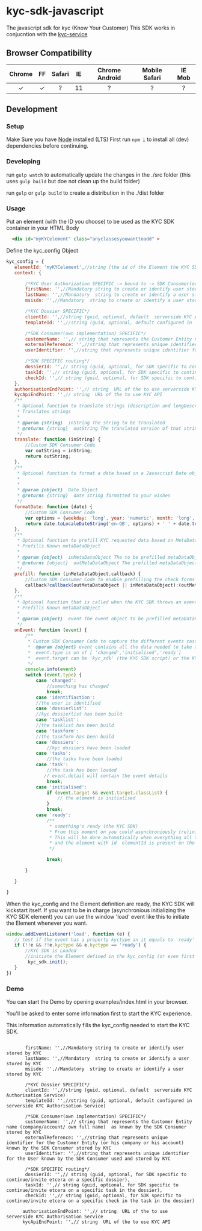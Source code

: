 # kyc-sdk-javascript
The javascript sdk for kyc (Know Your Customer)
This SDK works in conjucntion with the [kyc-service](https://github.com/cmdotcom/kyc-service)


## Browser Compatibility
| Chrome |  FF  | Safari |  IE  | Chrome Android | Mobile Safari | IE Mob |
| :----: | :--: | :----: | :--: | :------------: | :-----------: | :----: |
|   ✓   |  ✓   |    ?   |  11  |       ?        |       ?       |    ?   |


## Development

### Setup

Make Sure you have [Node](https:/nodejs.org/en) installed (LTS) 
First run `npm i` to install all (dev) dependencies before continuing.

### Developing

run `gulp watch` to automatically update the changes in the ./src folder (this uses `gulp build` but doe not clean up the build folder)

run `gulp` or `gulp build` to create a distribution  in the ./dist folder

### Usage
Put an element (with the ID you choose) to be used as the KYC SDK container in your HTML Body

```html
  <div id="myKYCelement" class="anyclassesyouwanttoadd" >
```

Define the kyc_config Object

 ```javascript
kyc_config = {
    elementId: 'myKYCelement',//string (the id of the Element the KYC SDK should render the KYC content)
    context: {

        /*KYC User Authorization SPECIFIC -> bound to -> SDK Consumer(own implementation) SPECIFIC*/
        firstName: '',//Mandatory string to create or identify user stored by KYC
        lastName: '',//Mandatory  string to create or identify a user stored by KYC
        msisdn: '',//Mandatory  string to create or identify a user stored by KYC

        /*KYC Dossier SPECIFIC*/
        clientId: '',//string (guid, optional, default  serverside KYC Authorisation Service)
        templateId: '',//string (guid, optional, default configured in  serverside KYC Authorisation Service)

        /*SDK Consumer(own implementation) SPECIFIC*/
        customerName: '',// string that represents the Customer Entity name (company/account/ own full name)  as known by the SDK Consumer stored by KYC
        externalReference: '',//string that represents unique identifier for the Customer Entity (or his company or his account) known by the SDK Consumer stored by KYC
        userIdentifier: '',//string that represents unique identifier for the User known by the SDK Consumer used and stored by KYC

        /*SDK SPECIFIC routing*/
        dossierId: '',// string (guid, optional, for SDK specific to continue/invite etcera on a specific dossier),
        taskId: '',// string (guid, optional, for SDK specific to continue/invite etcera on a specific task in the dossier),
        checkId: '',// string (guid, optional, for SDK specific to continue/invite etcera on a specific check in the task in the dossier)
    },
    authorisationEndPoint: '',// string  URL of the to use serverside KYC Authorisation Service
    kycApiEndPoint: '',// string  URL of the to use KYC API
    /**
     * Optional function to translate strings (description and longDescription from the KYC check definitions and the predefined UX strings)
     * Translates strings
     *
     * @param {string}  inString The string to be translated
     * @returns {string}  outString The translated version of that string (maintained by the Customer)
     */
    translate: function (inString) {
        //Custom SDK Consumer Code
        var outString = inString;
        return outString;
    },
    /**
     * Optional function to format a date based on a Javascript Date object
     *
     *
     * @param {object}  Date Object 
     * @returns {string}  date string formatted to your wishes
     */
    formatDate: function (date) {
        //Custom SDK Consumer Code
        var options = {weekday: 'long', year: 'numeric', month: 'long', day: 'numeric'};
        return date.toLocaleDateString('en-GB', options) + ' ' + date.toLocaleTimeString('en-GB');
    },
    /**
     * Optional function to prefill KYC requested data based on MetaDataKeys in a KYC check definition
     * Prefills Known metaDataObject
     *
     * @param {object}  inMetaDataObject The to be prefilled metaDataObject depending on the Task at hand
     * @returns {object}  outMetaDataObject The prefilled metaDataObject depending on the values known by the SDK Consumerknown values.
     */
    prefill: function (inMetaDataObject,callback) {
        //Custom SDK Consumer Code to enable prefilling the check forms with known data (base on the Metadata on the check definition)
        callback?callback(outMetaDataObject || inMetaDataObject):(outMetaDataObject || inMetaDataObject);
    },
    /**
     * Optional function that is called when the KYC SDK throws an event Changes (changed dossier, task, ckeck);
     * Prefills Known metaDataObject
     *
     * @param {object}  event The event object to be prefilled metaDataObject depending on the Task at hand
     */
    onEvent: function (event) {
        /**
         * Custom SDK Consumer Code to capture the different events cast by the KYC SDK
         *  @param {object} event contains all the data needed to take action.
         *  event.type is on of [ 'changed','initialised','ready']
         *  event.target can be 'kyc_sdk' (the KYC SDK script) or the KYC SDK container, defined by the elementId in the kyc_config)
         */
        console.info(event)
        switch (event.type) {
            case 'changed':
                //something has changed
                break;
            case 'identifiaction':
            //the user is identified
            case 'dossierlist':
            //kyc dossierlist has been build
            case 'tasklist':
            //the tasklist has been build
            case 'taskform':
            //the taskform has been build
            case 'dossiers':
                //kyc dossiers have been loaded
            case 'tasks':
                //the tasks have been loaded
            case 'task':
                //the task has been loaded
               // event.detail will contain the event details
                break;
            case 'initialised':
                if (event.target && event.target.classList) {
                    // the element is initialised
                }
                break;
            case 'ready':
                /**
                 * something's ready (the KYC SDK)
                 * From this moment on you could asynchroniously (re)initialize the KYC SDK container (defined by the elementId in the kyc_config)
                 * This will be done automatically when everything all the necescary data (context) is set in the kyc_config
                 * and the element with id  elementId is present on the DOM.
                 */

                break;

        }

    }

}
 ```

When the kyc_config and the Element definition are ready, the KYC SDK will kickstart itself.
If you want to be in charge (asynchronious initializing the KYC SDK element) you can use the window 'load' event like this to initiate the Element whenever you want.


 ```javascript
window.addEventListener('load', function (e) {
    // test if the event has a property kyctype an it equals to 'ready'
    if (!!e && !!e.kyctype && e.kyctype == 'ready') {
        //KYC SDK is Loaded
        //initiate the Element defined in the kyc_config (or even first define the kyc_config)
         kyc_sdk.init();
    }
})
 ```

### Demo
You can start the Demo by opening examples/index.html in your browser.

You'll be asked to enter some information first to start the KYC experience.

This information automatically fills the kyc_config needed to start the KYC SDK.

 ```
        
        firstName: '',//Mandatory string to create or identify user stored by KYC
        lastName: '',//Mandatory  string to create or identify a user stored by KYC
        msisdn: '',//Mandatory  string to create or identify a user stored by KYC

        /*KYC Dossier SPECIFIC*/
        clientId: '',//string (guid, optional, default  serverside KYC Authorisation Service)
        templateId: '',//string (guid, optional, default configured in  serverside KYC Authorisation Service)

        /*SDK Consumer(own implementation) SPECIFIC*/
        customerName: '',// string that represents the Customer Entity name (company/account/ own full name)  as known by the SDK Consumer stored by KYC
        externalReference: '',//string that represents unique identifier for the Customer Entity (or his company or his account) known by the SDK Consumer stored by KYC
        userIdentifier: '',//string that represents unique identifier for the User known by the SDK Consumer used and stored by KYC

        /*SDK SPECIFIC routing*/
        dossierId: '',// string (guid, optional, for SDK specific to continue/invite etcera on a specific dossier),
        taskId: '',// string (guid, optional, for SDK specific to continue/invite etcera on a specific task in the dossier),
        checkId: '',// string (guid, optional, for SDK specific to continue/invite etcera on a specific check in the task in the dossier)
 
       authorisationEndPoint: '',// string  URL of the to use serverside KYC Authorisation Service
       kycApiEndPoint: '',// string  URL of the to use KYC API
```
